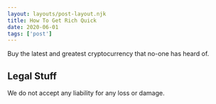 ```yaml
---
layout: layouts/post-layout.njk 
title: How To Get Rich Quick
date: 2020-06-01
tags: ['post']
---
```

<!-- Excerpt Start -->
Buy the latest and greatest cryptocurrency that no-one has heard of.
<!-- Excerpt End -->



 
## Legal Stuff
We do not accept any liability for any loss or damage.